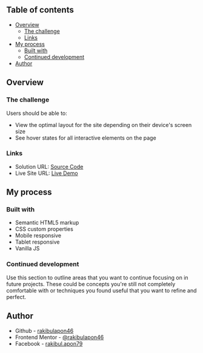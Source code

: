 ## Table of contents

- [Overview](#overview)
  - [The challenge](#the-challenge)
  - [Links](#links)
- [My process](#my-process)
  - [Built with](#built-with)
  - [Continued development](#continued-development)
- [Author](#author)

## Overview

### The challenge

Users should be able to:

- View the optimal layout for the site depending on their device's screen size
- See hover states for all interactive elements on the page

### Links

- Solution URL: [Source Code](https://github.com/rakibulapon46/navbar)
- Live Site URL: [Live Demo](https://rakibulapon46.github.io/navbar/)

## My process

### Built with

- Semantic HTML5 markup
- CSS custom properties
- Mobile responsive
- Tablet responsive
- Vanilla JS

### Continued development

Use this section to outline areas that you want to continue focusing on in future projects. These could be concepts you're still not completely comfortable with or techniques you found useful that you want to refine and perfect.

## Author

- Github - [rakibulapon46](https://github.com/rakibulapon46)
- Frontend Mentor - [@rakibulapon46](https://www.frontendmentor.io/profile/rakibulapon46)
- Facebook - [rakibul.apon79](https://www.facebook.com/rakibul.apon79)

